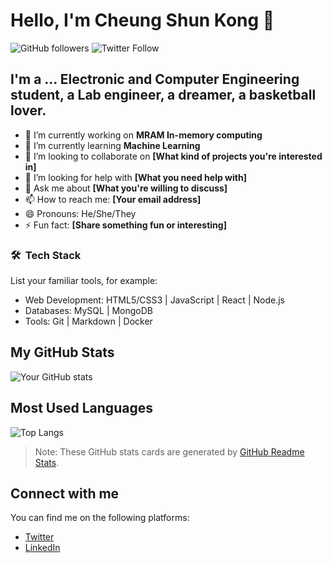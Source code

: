 

# Hello, I'm Cheung Shun Kong 👋

![GitHub followers](https://img.shields.io/github/followers/yourusername?style=social) ![Twitter Follow](https://img.shields.io/twitter/follow/yourusername?style=social)

## I'm a ... Electronic and Computer Engineering student, a Lab engineer, a dreamer, a basketball lover.

- 🔭 I’m currently working on **MRAM In-memory computing**
- 🌱 I’m currently learning **Machine Learning**
- 👯 I’m looking to collaborate on **[What kind of projects you're interested in]**
- 🤔 I’m looking for help with **[What you need help with]**
- 💬 Ask me about **[What you're willing to discuss]**
- 📫 How to reach me: **[Your email address]**
- 😄 Pronouns: He/She/They
- ⚡ Fun fact: **[Share something fun or interesting]**

### 🛠 &nbsp;Tech Stack

List your familiar tools, for example:

- Web Development: HTML5/CSS3 | JavaScript | React | Node.js
- Databases: MySQL | MongoDB
- Tools: Git | Markdown | Docker

## My GitHub Stats

![Your GitHub stats](https://github-readme-stats.vercel.app/api?username=yourusername&show_icons=true)

## Most Used Languages

![Top Langs](https://github-readme-stats.vercel.app/api/top-langs/?username=yourusername&layout=compact)

> Note: These GitHub stats cards are generated by [GitHub Readme Stats](https://github.com/anuraghazra/github-readme-stats).

## Connect with me

You can find me on the following platforms:

- [Twitter](https://twitter.com/yourusername)
- [LinkedIn](https://www.linkedin.com/in/yourusername/)
